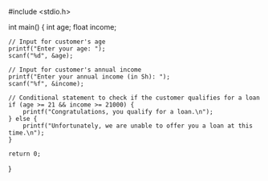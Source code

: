 #include <stdio.h>

int main() {
    int age;
    float income;

    // Input for customer's age
    printf("Enter your age: ");
    scanf("%d", &age);

    // Input for customer's annual income
    printf("Enter your annual income (in Sh): ");
    scanf("%f", &income);

    // Conditional statement to check if the customer qualifies for a loan
    if (age >= 21 && income >= 21000) {
        printf("Congratulations, you qualify for a loan.\n");
    } else {
        printf("Unfortunately, we are unable to offer you a loan at this time.\n");
    }

    return 0;
}


